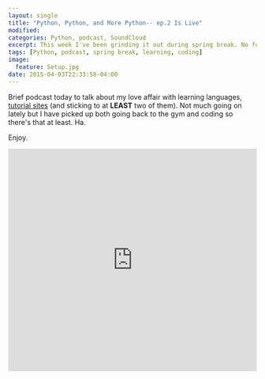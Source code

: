 ```yaml
---
layout: single
title: "Python, Python, and More Python-- ep.2 Is Live"
modified:
categories: Python, podcast, SoundCloud
excerpt: This week I've been grinding it out during spring break. No fun for me! Well, I find working fun.
tags: [Python, podcast, spring break, learning, coding]
image:
  feature: Setup.jpg
date: 2015-04-03T22:33:58-04:00
---
```


Brief podcast today to talk about my love affair with learning languages, [tutorial sites](http://helloburgh.me/2015/04/01/finding-tutorial-sites-and-sticking-to-them/) (and sticking to at **LEAST** two of them). Not much going on lately but I have picked up both going back to the gym and coding so there's that at least. Ha.

Enjoy.

<iframe width="100%" height="450" scrolling="no" frameborder="no" src="https://w.soundcloud.com/player/?url=https%3A//api.soundcloud.com/tracks/199159883&amp;auto_play=false&amp;hide_related=false&amp;show_comments=true&amp;show_user=true&amp;show_reposts=false&amp;visual=true"></iframe>
